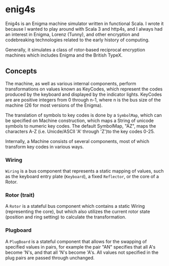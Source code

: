 # enig4s

Enig4s is an Enigma machine simulator written in functional Scala.  I wrote it because I wanted to play around with Scala 3 and
http4s, and I always had an interest in Enigma, Lorenz (Tunny), and other encryption and codebreaking technologies related
to the early history of computing.

Generally, it simulates a class of rotor-based reciprocal encryption machines which includes Enigma and the British TypeX.

## Concepts

The machine, as well as various internal components, perform transformations on values known as KeyCodes, which represent the codes
produced by the keyboard and displayed by the indicator lights.  KeyCodes are are positive integers from 0 through n-1, where n is
the bus size of the machine (26 for most versions of the Enigma).

The translation of symbols to key codes is done by a `SymbolMap`,
which can be specified on Machine construction, which maps a String of unicode symbols to numeric key codes.  The default SymbolMap, "AZ", maps the characters A-Z (i.e. Unicde/ASCII 'A' through 'Z')to the key codes 0-25.

Internally, a Machine consists of several components, most of which transform key codes in various ways.

### Wiring

`Wiring` is a bus component that represents a static mapping of values, such as the keyboard entry plate (`Keyboard`), a fixed `Reflector`,
or the core of a Rotor.

### Rotor (trait)

A `Rotor` is a stateful bus component which contains a static Wiring (representing the core), but which also utilizes the current
rotor state (position and ring setting) to calculate the transformation.

### Plugboard

A `PlugBoard` is a stateful component that allows for the swapping of specified values in pairs,
for example the pair "AN" specifies that all A's become 'N's, and that all 'N's become 'A's. All
values not specified in the plug pairs are passed through unchanged.
